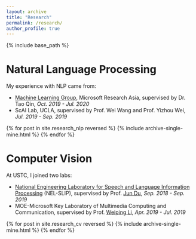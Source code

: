 ```yaml
---
layout: archive
title: "Research"
permalink: /research/
author_profile: true
---
```


{% include base_path %}

# Natural Language Processing

My experience with NLP came from:

* [Machine Learning Group](https://www.microsoft.com/en-us/research/group/machine-learning-research-group/), Microsoft Research Asia, supervised by Dr. Tao Qin, *Oct. 2019 - Jul. 2020*
* ScAI Lab, UCLA, supervised by Prof. Wei Wang and Prof. Yizhou Wei, *Jul. 2019 - Sep. 2019*

{% for post in site.research_nlp reversed %}
  {% include archive-single-mine.html %}
{% endfor %}

# Computer Vision

At USTC, I joined two labs:

* [National Engineering Laboratory for Speech and Language Information Processing](http://nelslip.ustc.edu.cn/) (NEL-SLIP), supervised by Prof. [Jun Du](http://staff.ustc.edu.cn/~jundu/The%20team.html), *Sep. 2018 - Sep. 2019*
* MOE-Microsoft Key Laboratory of Multimedia Computing and Communication, supervised by Prof. [Weiping Li](http://dsxt.ustc.edu.cn/zj_ywjs.asp?zzid=1565), *Apr. 2019 - Jul. 2019*

{% for post in site.research_cv reversed %}
  {% include archive-single-mine.html %}
{% endfor %}